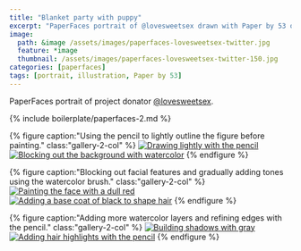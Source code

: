 ```yaml
---
title: "Blanket party with puppy"
excerpt: "PaperFaces portrait of @lovesweetsex drawn with Paper by 53 on an iPad."
image: 
  path: &image /assets/images/paperfaces-lovesweetsex-twitter.jpg 
  feature: *image
  thumbnail: /assets/images/paperfaces-lovesweetsex-twitter-150.jpg
categories: [paperfaces]
tags: [portrait, illustration, Paper by 53]
---
```


PaperFaces portrait of project donator [@lovesweetsex](https://twitter.com/lovesweetsex).

{% include boilerplate/paperfaces-2.md %}

{% figure caption:"Using the pencil to lightly outline the figure before painting." class:"gallery-2-col" %}
[![Drawing lightly with the pencil](/assets/images/paperfaces-lovesweetsex-process-1-600.jpg)](/assets/images/paperfaces-lovesweetsex-process-1-lg.jpg)
[![Blocking out the background with watercolor](/assets/images/paperfaces-lovesweetsex-process-2-600.jpg)](/assets/images/paperfaces-lovesweetsex-process-2-lg.jpg)
{% endfigure %}

{% figure caption:"Blocking out facial features and gradually adding tones using the watercolor brush." class:"gallery-2-col" %}
[![Painting the face with a dull red](/assets/images/paperfaces-lovesweetsex-process-3-600.jpg)](/assets/images/paperfaces-lovesweetsex-process-3-lg.jpg)
[![Adding a base coat of black to shape hair](/assets/images/paperfaces-lovesweetsex-process-4-600.jpg)](/assets/images/paperfaces-lovesweetsex-process-4-lg.jpg)
{% endfigure %}

{% figure caption:"Adding more watercolor layers and refining edges with the pencil." class:"gallery-2-col" %}
[![Building shadows with gray](/assets/images/paperfaces-lovesweetsex-process-5-600.jpg)](/assets/images/paperfaces-lovesweetsex-process-5-lg.jpg)
[![Adding hair highlights with the pencil](/assets/images/paperfaces-lovesweetsex-process-6-600.jpg)](/assets/images/paperfaces-lovesweetsex-process-6-lg.jpg)
{% endfigure %}
